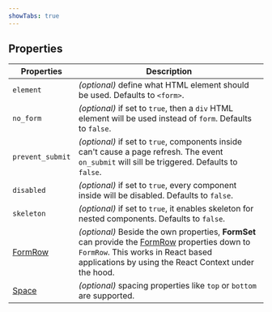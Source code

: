 ```yaml
---
showTabs: true
---
```


## Properties

| Properties                                       | Description                                                                                                                                                                                                                          |
| ------------------------------------------------ | ------------------------------------------------------------------------------------------------------------------------------------------------------------------------------------------------------------------------------------ |
| `element`                                        | _(optional)_ define what HTML element should be used. Defaults to `<form>`.                                                                                                                                                          |
| `no_form`                                        | _(optional)_ if set to `true`, then a `div` HTML element will be used instead of `form`. Defaults to `false`.                                                                                                                        |
| `prevent_submit`                                 | _(optional)_ if set to `true`, components inside can't cause a page refresh. The event `on_submit` will sill be triggered. Defaults to `false`.                                                                                      |
| `disabled`                                       | _(optional)_ if set to `true`, every component inside will be disabled. Defaults to `false`.                                                                                                                                         |
| `skeleton`                                       | _(optional)_ if set to `true`, it enables skeleton for nested components. Defaults to `false`.                                                                                                                                       |
| [FormRow](/uilib/components/form-row/properties) | _(optional)_ Beside the own properties, **FormSet** can provide the [FormRow](/uilib/components/form-row/properties) properties down to `FormRow`. This works in React based applications by using the React Context under the hood. |
| [Space](/uilib/components/space/properties)      | _(optional)_ spacing properties like `top` or `bottom` are supported.                                                                                                                                                                |
